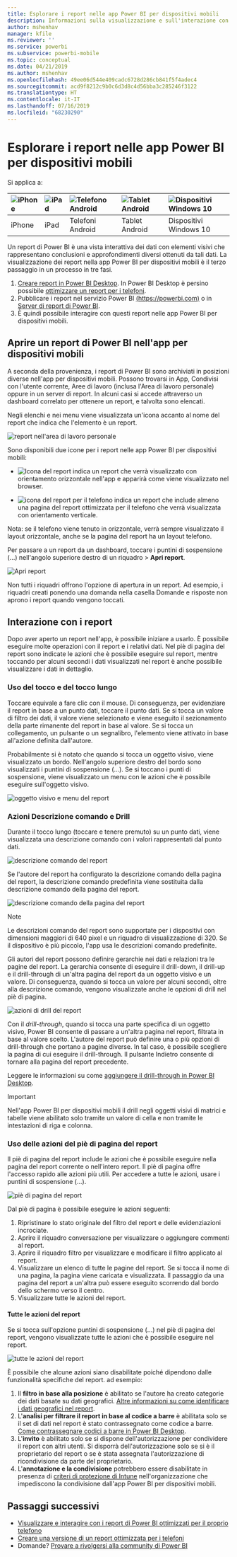 ```yaml
---
title: Esplorare i report nelle app Power BI per dispositivi mobili
description: Informazioni sulla visualizzazione e sull'interazione con i report nelle app Power BI nel telefono o nel tablet. Creare report nel servizio Power BI o Power BI Desktop, quindi interagire con essi nelle app per dispositivi mobili.
author: mshenhav
manager: kfile
ms.reviewer: ''
ms.service: powerbi
ms.subservice: powerbi-mobile
ms.topic: conceptual
ms.date: 04/21/2019
ms.author: mshenhav
ms.openlocfilehash: 49ee06d544e409cadc6728d286cb841f5f4adec4
ms.sourcegitcommit: acd9f8212c9b0c6d3d8c4d56bba3c285246f3122
ms.translationtype: HT
ms.contentlocale: it-IT
ms.lasthandoff: 07/16/2019
ms.locfileid: "68230290"
---
```

# <a name="explore-reports-in-the-power-bi-mobile-apps"></a>Esplorare i report nelle app Power BI per dispositivi mobili
Si applica a:

| ![iPhone](././media/mobile-reports-in-the-mobile-apps/ios-logo-40-px.png) | ![iPad](././media/mobile-reports-in-the-mobile-apps/ios-logo-40-px.png) | ![Telefono Android](././media/mobile-reports-in-the-mobile-apps/android-logo-40-px.png) | ![Tablet Android](././media/mobile-reports-in-the-mobile-apps/android-logo-40-px.png) | ![Dispositivi Windows 10](./media/mobile-reports-in-the-mobile-apps/win-10-logo-40-px.png) |
|:--- |:--- |:--- |:--- |:--- |
| iPhone |iPad |Telefoni Android |Tablet Android |Dispositivi Windows 10 |

Un report di Power BI è una vista interattiva dei dati con elementi visivi che rappresentano conclusioni e approfondimenti diversi ottenuti da tali dati. La visualizzazione dei report nella app Power BI per dispositivi mobili è il terzo passaggio in un processo in tre fasi.

1. [Creare report in Power BI Desktop](../../desktop-report-view.md). In Power BI Desktop è persino possibile [ottimizzare un report per i telefoni](mobile-apps-view-phone-report.md). 
2. Pubblicare i report nel servizio Power BI [(https://powerbi.com)](https://powerbi.com) o in [Server di report di Power BI](../../report-server/get-started.md).  
3. È quindi possibile interagire con questi report nelle app Power BI per dispositivi mobili.

## <a name="open-a-power-bi-report-in-the-mobile-app"></a>Aprire un report di Power BI nell'app per dispositivi mobili
A seconda della provenienza, i report di Power BI sono archiviati in posizioni diverse nell'app per dispositivi mobili. Possono trovarsi in App, Condivisi con l'utente corrente, Aree di lavoro (inclusa l'Area di lavoro personale) oppure in un server di report. In alcuni casi si accede attraverso un dashboard correlato per ottenere un report, e talvolta sono elencati.

Negli elenchi e nei menu viene visualizzata un'icona accanto al nome del report che indica che l'elemento è un report. 

![report nell'area di lavoro personale](./media/mobile-reports-in-the-mobile-apps/reports-my-workspace.png) 

Sono disponibili due icone per i report nelle app Power BI per dispositivi mobili:

* ![Icona del report](./media/mobile-reports-in-the-mobile-apps/report-default-icon.png) indica un report che verrà visualizzato con orientamento orizzontale nell'app e apparirà come viene visualizzato nel browser.

* ![icona del report per il telefono](./media/mobile-reports-in-the-mobile-apps/report-phone-icon.png) indica un report che include almeno una pagina del report ottimizzata per il telefono che verrà visualizzata con orientamento verticale. 

Nota: se il telefono viene tenuto in orizzontale, verrà sempre visualizzato il layout orizzontale, anche se la pagina del report ha un layout telefono. 

Per passare a un report da un dashboard, toccare i puntini di sospensione (...) nell'angolo superiore destro di un riquadro > **Apri report**.
  
  ![Apri report](./media/mobile-reports-in-the-mobile-apps/power-bi-android-open-report-tile.png)
  
  Non tutti i riquadri offrono l'opzione di apertura in un report. Ad esempio, i riquadri creati ponendo una domanda nella casella Domande e risposte non aprono i report quando vengono toccati. 
  
## <a name="interacting-with-reports"></a>Interazione con i report
Dopo aver aperto un report nell'app, è possibile iniziare a usarlo. È possibile eseguire molte operazioni con il report e i relativi dati. Nel piè di pagina del report sono indicate le azioni che è possibile eseguire sul report, mentre toccando per alcuni secondi i dati visualizzati nel report è anche possibile visualizzare i dati in dettaglio.

### <a name="using-tap-and-long-tap"></a>Uso del tocco e del tocco lungo
Toccare equivale a fare clic con il mouse. Di conseguenza, per evidenziare il report in base a un punto dati, toccare il punto dati.
Se si tocca un valore di filtro dei dati, il valore viene selezionato e viene eseguito il sezionamento della parte rimanente del report in base al valore. Se si tocca un collegamento, un pulsante o un segnalibro, l'elemento viene attivato in base all'azione definita dall'autore.

Probabilmente si è notato che quando si tocca un oggetto visivo, viene visualizzato un bordo. Nell'angolo superiore destro del bordo sono visualizzati i puntini di sospensione (...). Se si toccano i punti di sospensione, viene visualizzato un menu con le azioni che è possibile eseguire sull'oggetto visivo.

![oggetto visivo e menu del report](./media/mobile-reports-in-the-mobile-apps/report-visual-menu.png)

### <a name="tooltip-and-drill-actions"></a>Azioni Descrizione comando e Drill

Durante il tocco lungo (toccare e tenere premuto) su un punto dati, viene visualizzata una descrizione comando con i valori rappresentati dal punto dati. 

![descrizione comando del report](./media/mobile-reports-in-the-mobile-apps/report-tooltip.png)

Se l'autore del report ha configurato la descrizione comando della pagina del report, la descrizione comando predefinita viene sostituita dalla descrizione comando della pagina del report.

![descrizione comando della pagina del report](./media/mobile-reports-in-the-mobile-apps/report-page-tooltip.png)

> [!NOTE]
> Le descrizioni comando del report sono supportate per i dispositivi con dimensioni maggiori di 640 pixel e un riquadro di visualizzazione di 320. Se il dispositivo è più piccolo, l'app usa le descrizioni comando predefinite.

Gli autori del report possono definire gerarchie nei dati e relazioni tra le pagine del report. La gerarchia consente di eseguire il drill-down, il drill-up e il drill-through di un'altra pagina del report da un oggetto visivo e un valore. Di conseguenza, quando si tocca un valore per alcuni secondi, oltre alla descrizione comando, vengono visualizzate anche le opzioni di drill nel piè di pagina. 

![azioni di drill del report](./media/mobile-reports-in-the-mobile-apps/report-drill-actions.png)

Con il *drill-through*, quando si tocca una parte specifica di un oggetto visivo, Power BI consente di passare a un'altra pagina nel report, filtrata in base al valore scelto.  L'autore del report può definire una o più opzioni di drill-through che portano a pagine diverse. In tal caso, è possibile scegliere la pagina di cui eseguire il drill-through. Il pulsante Indietro consente di tornare alla pagina del report precedente.

Leggere le informazioni su come [aggiungere il drill-through in Power BI Desktop](../../desktop-drillthrough.md).
   
   > [!IMPORTANT]
   > Nell'app Power BI per dispositivi mobili il drill negli oggetti visivi di matrici e tabelle viene abilitato solo tramite un valore di cella e non tramite le intestazioni di riga e colonna.
   
   
   
### <a name="using-the-actions-in-the-report-footer"></a>Uso delle azioni del piè di pagina del report
Il piè di pagina del report include le azioni che è possibile eseguire nella pagina del report corrente o nell'intero report. Il piè di pagina offre l'accesso rapido alle azioni più utili. Per accedere a tutte le azioni, usare i puntini di sospensione (...).

![piè di pagina del report](./media/mobile-reports-in-the-mobile-apps/report-footer.png)

Dal piè di pagina è possibile eseguire le azioni seguenti:
1) Ripristinare lo stato originale del filtro del report e delle evidenziazioni incrociate.
2) Aprire il riquadro conversazione per visualizzare o aggiungere commenti al report.
3) Aprire il riquadro filtro per visualizzare e modificare il filtro applicato al report.
4) Visualizzare un elenco di tutte le pagine del report. Se si tocca il nome di una pagina, la pagina viene caricata e visualizzata.
Il passaggio da una pagina del report a un'altra può essere eseguito scorrendo dal bordo dello schermo verso il centro.
5) Visualizzare tutte le azioni del report.

#### <a name="all-report-actions"></a>Tutte le azioni del report
Se si tocca sull'opzione puntini di sospensione (...) nel piè di pagina del report, vengono visualizzate tutte le azioni che è possibile eseguire nel report. 

![tutte le azioni del report](./media/mobile-reports-in-the-mobile-apps/report-all-actions.png)

È possibile che alcune azioni siano disabilitate poiché dipendono dalle funzionalità specifiche del report.
ad esempio:
1) Il **filtro in base alla posizione** è abilitato se l'autore ha creato categorie dei dati basate su dati geografici. [Altre informazioni su come identificare i dati geografici nel report](https://docs.microsoft.com/power-bi/desktop-mobile-geofiltering).
2) L'**analisi per filtrare il report in base al codice a barre** è abilitata solo se il set di dati nel report è stato contrassegnato come codice a barre. [Come contrassegnare codici a barre in Power BI Desktop](https://docs.microsoft.com/power-bi/desktop-mobile-barcodes). 
3) L'**invito** è abilitato solo se si dispone dell'autorizzazione per condividere il report con altri utenti. Si disporrà dell'autorizzazione solo se si è il proprietario del report o se è stata assegnata l'autorizzazione di ricondivisione da parte del proprietario.
4) L'**annotazione e la condivisione** potrebbero essere disabilitate in presenza di [criteri di protezione di Intune](https://docs.microsoft.com/intune/app-protection-policies) nell'organizzazione che impediscono la condivisione dall'app Power BI per dispositivi mobili. 

## <a name="next-steps"></a>Passaggi successivi
* [Visualizzare e interagire con i report di Power BI ottimizzati per il proprio telefono](mobile-apps-view-phone-report.md)
* [Creare una versione di un report ottimizzata per i telefoni](../../desktop-create-phone-report.md)
* Domande? [Provare a rivolgersi alla community di Power BI](http://community.powerbi.com/)

